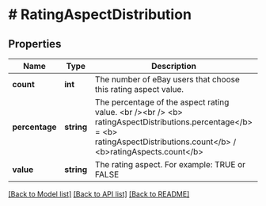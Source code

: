 # # RatingAspectDistribution

## Properties

Name | Type | Description | Notes
------------ | ------------- | ------------- | -------------
**count** | **int** | The number of eBay users that choose this rating aspect value. | [optional]
**percentage** | **string** | The percentage of the aspect rating value. &lt;br /&gt;&lt;br /&gt; &lt;b&gt; ratingAspectDistributions.percentage&lt;/b&gt; &#x3D;  &lt;b&gt; ratingAspectDistributions.count&lt;/b&gt; /  &lt;b&gt;ratingAspects.count&lt;/b&gt; | [optional]
**value** | **string** | The rating aspect. For example: TRUE or FALSE | [optional]

[[Back to Model list]](../../README.md#models) [[Back to API list]](../../README.md#endpoints) [[Back to README]](../../README.md)

